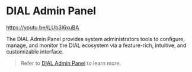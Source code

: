 # DIAL Admin Panel

https://youtu.be/iLUb3I6xuBA

The DIAL Admin Panel provides system administrators tools to configure, manage, and monitor the DIAL ecosystem via a feature-rich, intuitive, and customizable interface. 

> Refer to [DIAL Admin Panel](/docs/platform/11.admin-panel.md) to learn more.